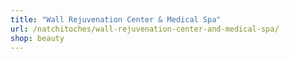 ```yaml
---
title: "Wall Rejuvenation Center & Medical Spa"
url: /natchitoches/wall-rejuvenation-center-and-medical-spa/
shop: beauty
---
```


